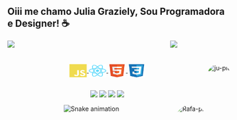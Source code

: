 ## Oiii me chamo Julia Graziely, Sou Programadora e Designer! ☕

<div align="center">
  <a href="https://github.com/jugrazi">
 <img align="left" width="49%" src="https://github-readme-stats.vercel.app/api?username=jugrazi&show_icons=true&theme=jolly&include_all_commits=true&count_private=true"/>
  <img width="48%"  src="https://github-readme-stats.vercel.app/api/top-langs/?username=jugrazi&layout=compact&langs_count=7&theme=jolly"/>
</div>
  <div style="display: inline_block"><br>
  
  
<div align="center">
<div style="display: inline_block"><br>
  <img align="center" alt="Rafa-Js" height="30" width="40" src="https://raw.githubusercontent.com/devicons/devicon/master/icons/javascript/javascript-plain.svg">
  <img align="center" alt="Rafa-React" height="30" width="40" src="https://raw.githubusercontent.com/devicons/devicon/master/icons/react/react-original.svg">
  <img align="center" alt="Rafa-HTML" height="30" width="40" src="https://raw.githubusercontent.com/devicons/devicon/master/icons/html5/html5-original.svg">
  <img align="center" alt="Rafa-CSS" height="30" width="40" src="https://raw.githubusercontent.com/devicons/devicon/master/icons/css3/css3-original.svg">
  
  <img align="right" alt="ju-pic" height="150" style="border-radius:50px;" src="https://th.bing.com/th/id/R.2d6e38c665989d216c48362550c15537?rik=mCvG5jbsFrQCcQ&riu=http%3a%2f%2fgifimage.net%2fwp-content%2fuploads%2f2017%2f09%2fanime-drinking-gif-9.gif&ehk=4qSASsnh0fQ0XxCmELB8n1hgx%2bxg5jMNVKs%2fyIWzRzM%3d&risl=&pid=ImgRaw&r=0">
</div>
  
  ##
 
<div> 
  
  <a href="https://www.instagram.com/designer_jugrazi" target="_blank"><img src="https://img.shields.io/badge/-Instagram-%23E4405F?style=for-the-badge&logo=instagram&logoColor=white" target="_blank"></a>
 	<a href="https://www.twitch.tv/jujumeko" target="_blank"><img src="https://img.shields.io/badge/Twitch-9146FF?style=for-the-badge&logo=twitch&logoColor=white" target="_blank"></a>
  <a href="https://www.linkedin.com/in/júlia-graziely-b6331b234" target="_blank"><img src="https://img.shields.io/badge/-LinkedIn-%230077B5?style=for-the-badge&logo=linkedin&logoColor=white" target="_blank"></a> 
  <a href="https://www.behance.net/jliagraziely" target="_blank"><img src="https://img.shields.io/badge/-Behance-472A43?style=for-the-badge&logo=behance&logoColor=white" target="_blank"></a>
  
  <div>
  <img align="right" alt="Rafa-pic" height="470" style="border-radius:50px;" src= "https://raw.githubusercontent.com/laynH/Anime-Girls-Holding-Programming-Books/master/C/Murakami_Shiina_Holding_Computer_C_Programming_Language.png" 
       </div>
  
![Snake animation](https://github.com/jugrazi/jugrazi/blob/output/github-contribution-grid-snake.svg)
 
